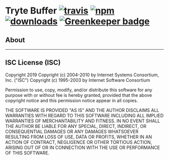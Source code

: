 # Tryte Buffer [![travis][travis-image]][travis-url] [![npm][npm-image]][npm-url] [![downloads][downloads-image]][downloads-url] [![Greenkeeper badge](https://badges.greenkeeper.io/IFTT/tryte-buffer.svg)](https://greenkeeper.io/)

[travis-image]: https://travis-ci.org/IFTT/tryte-buffer.svg?branch=master
[travis-url]: https://travis-ci.org/IFTT/tryte-buffer
[npm-image]: https://img.shields.io/npm/v/@iftt/tryte-buffer.svg
[npm-url]: https://npmjs.org/package/@iftt/tryte-buffer
[downloads-image]: https://img.shields.io/npm/dm/@iftt/tryte-buffer.svg
[downloads-url]: https://npmjs.org/package/@iftt/tryte-buffer

## About


---

## ISC License (ISC)

Copyright 2019 <IFTT>
Copyright (c) 2004-2010 by Internet Systems Consortium, Inc. ("ISC")
Copyright (c) 1995-2003 by Internet Software Consortium


Permission to use, copy, modify, and/or distribute this software for any purpose with or without fee is hereby granted, provided that the above copyright notice and this permission notice appear in all copies.

THE SOFTWARE IS PROVIDED "AS IS" AND THE AUTHOR DISCLAIMS ALL WARRANTIES WITH REGARD TO THIS SOFTWARE INCLUDING ALL IMPLIED WARRANTIES OF MERCHANTABILITY AND FITNESS. IN NO EVENT SHALL THE AUTHOR BE LIABLE FOR ANY SPECIAL, DIRECT, INDIRECT, OR CONSEQUENTIAL DAMAGES OR ANY DAMAGES WHATSOEVER RESULTING FROM LOSS OF USE, DATA OR PROFITS, WHETHER IN AN ACTION OF CONTRACT, NEGLIGENCE OR OTHER TORTIOUS ACTION, ARISING OUT OF OR IN CONNECTION WITH THE USE OR PERFORMANCE OF THIS SOFTWARE.
